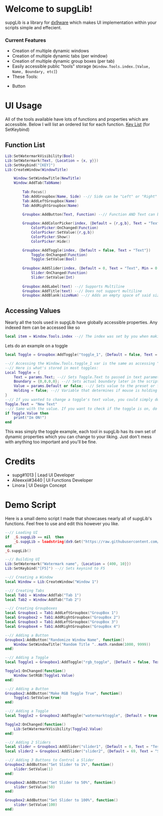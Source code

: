
# Welcome to supgLib!

supgLib is a library for [dx9ware](https://cultofintellect.com/dx9ware/) which makes UI implementation within your scripts simple and effecient.

### Current Features
* Creation of multiple dynamic windows
* Creation of multiple dynamic tabs (per window)
* Creation of multiple dynamic group boxes (per tab)
* Easily accessible public "tools" storage (`Window.Tools.index.[Value, Name, Boundary, etc]`)
* These Tools:
 - Button

# UI Usage

All of the tools available have lots of functions and properties which are accessible.
Below I will list an ordered list for each function. [Key List](https://cultofintellect.com/dx9ware/docs/GetKey.html) (for SetKeybind)

## Function List

```lua
Lib:SetWatermarkVisibility(Bool)
Lib:SetWatermark(Text, {Location = {x, y}})
Lib:SetKeybind("[KEY]")
Lib:CreateWindow(WindowTitle)

	Window:SetWindowTitle(NewTitle)
	Window:AddTab(TabName)
	
		Tab:Focus()
		Tab:AddGroupbox(Name, Side) --// Side can be "Left" or "Right" | I recommend using the two functions below instead
		Tab:AddLeftGroupbox(Name)
		Tab:AddRightGroupbox(Name)
		
		Groupbox:AddButton(Text, Function) --// Function AND Text can be one-line or multi-line

		Groupbox:AddColorPicker(index, {Default = {r,g,b}, Text = "Text"})
			ColorPicker:OnChanged(Function)
			ColorPicker:SetValue({r,g,b})
			ColorPicker:Show()
			ColorPicker:Hide()

		Groupbox:AddToggle(index, {Default = false, Text = "Text"})
			Toggle:OnChanged(Function)
			Toggle:SetValue(Bool)
		
		Groupbox:AddSlider(index, {Default = 0, Text = "Text", Min = 0, Max = 100, Suffix = "%"}
			Slider:OnChanged(Function)
			Slider:SetValue(Int)
			
		Groupbox:AddLabel(text) --// Supports Multiline
		Groupbox:AddTitle(text) --// Does not support multiline
		Groupbox:AddBlank(sizeNum) --// Adds an empty space of said size
```

## Accessing Values

Nearly all the tools used in supgLib have globally accessible properties. Any indexed item can be accessed like so

```lua
local item = Window.Tools.index --// The index was set by you when making the tool
```

Lets do an example on a toggle

```lua
local Toggle = Groupbox:AddToggle("toggle_1", {Default = false, Text = "Toggle 1"})

--// Accessing the Window.Tools.toggle_1 var is the same as accessing "Toggle" itself
--// Here is what's stored in most toggles:
Local Toggle = {
	Text = params.Text; --// Sets Toggle.Text to passed in text parameter
	Boundary = {0,0,0,0}; --// Sets actual boundary later in the script
	Value = params.Default or false; --// Sets value to the preset or false initially
	Holding = false; --// Variable that determines if mouse is holding the toggle
}
--// If you wanted to change a toggle's text value, you could simply do this
Toggle.Text = "New Text"
--// Same with the value. If you want to check if the toggle is on, do this
if Toggle.Value then
	print("Im ON!")
end
```

This was simply the toggle example, each tool in supgLib has its own set of dynamic properties which you can change to your liking. Just don't mess with anything too important and you'll be fine.

# Credits

- supg#1013 | Lead UI Developer
- Alleexxii#3440 | UI Functions Developer
- Linora | UI Design Concept

# Demo Script

Here is a small demo script I made that showcases nearly all of supgLib's functions. Feel free to use and edit this however you like.

```lua
--// Loading UI
if  _G.supgLib == nil  then
	_G.supgLib = loadstring(dx9.Get("https://raw.githubusercontent.com/soupg/supg_ui/main/ui.lua"))
end  
_G.supgLib()

--// Building UI
Lib:SetWatermark("Watermark name", {Location = {400, 10}})
Lib:SetKeybind("[F5]") --// Sets keynind to F5

--// Creating a Window
local Window = Lib:CreateWindow("Window 1")

--// Creating Tabs
local Tab1 = Window:AddTab("Tab 1")
local Tab2 = Window:AddTab("Tab 2")

--// Creating Groupboxes
local Groupbox1 = Tab1:AddLeftGroupbox("GroupBox 1") 
local Groupbox2 = Tab1:AddRightGroupbox("GroupBox 2")
local Groupbox3 = Tab1:AddLeftGroupbox("GroupBox 3") 
local Groupbox4 = Tab1:AddRightGroupbox("GroupBox 4")

--// Adding a Button
Groupbox1:AddButton("Randomize Window Name", function()
    Window:SetWindowTitle("Random Title "..math.random(1000, 9999))
end)

--// Adding a Toggle
local Toggle1 = Groupbox1:AddToggle("rgb_toggle", {Default = false, Text = "Toggle RGB UI"})

Toggle1:OnChanged(function()
    Window:SetRGB(Toggle1.Value)
end)

--// Adding a Button
Groupbox2:AddButton("Make RGB Toggle True", function() 
    Toggle1:SetValue(true)
end)

--// Adding a Toggle
local Toggle2 = Groupbox2:AddToggle("watermarktoggle", {Default = true, Text = "Toggle Watermark"})

Toggle2:OnChanged(function()
    Lib:SetWatermarkVisibility(Toggle2.Value)
end)

--// Adding 2 Sliders
local slider = Groupbox1:AddSlider("slider1", {Default = 0, Text = "Test Slider", Min = 0, Max = 100, Rounding = 0})
local slider2 = Groupbox1:AddSlider("slider2", {Default = 69, Text = "Second Slider", Min = 0, Max = 100, Rounding = 0})

--// Adding 3 Buttons to Control a Slider
Groupbox2:AddButton("Set Slider to 1%", function() 
    slider:SetValue(1)
end)

Groupbox2:AddButton("Set Slider to 50%", function() 
    slider:SetValue(50)
end)

Groupbox2:AddButton("Set Slider to 100%", function() 
    slider:SetValue(100)
end)
```

